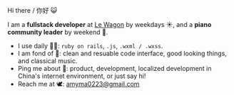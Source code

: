 Hi there / 你好 😺

I am a **fullstack developer** at [Le Wagon](https://www.lewagon.com) by weekdays ☀️, and a **piano community leader** by weekend 🛝.

- I use daily 👩‍💻: `ruby on rails`, `.js`, `.wxml / .wxss`.
- I am fond of 💅: clean and resuable code interface, good looking things, and classical music.
- Ping me about 💬: product, development, localized development in China's internet environment, or just say hi!
- Reach me at 🕊: [amyma0223@gmail.com](mailto:amyma0223@gmail.com?subject=Hi%20I%20saw%20you%20on%20GitHub)
